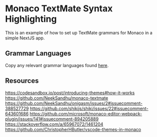 # Monaco TextMate Syntax Highlighting

This is an example of how to set up TextMate grammars for Monaco in a simple NextJS app.

## Grammar Languages

Copy any relevant grammar languages found [here](https://github.com/microsoft/vscode-textmate/blob/main/test-cases/themes/syntaxes).

## Resources

https://codesandbox.io/post/introducing-themes#how-it-works
https://github.com/NeekSandhu/monaco-textmate
https://github.com/NeekSandhu/onigasm/issues/2#issuecomment-388527729
https://github.com/shikijs/shiki/issues/22#issuecomment-643601686
https://github.com/microsoft/monaco-editor-webpack-plugin/issues/141#issuecomment-894205889
https://stackoverflow.com/a/65967072/1461204
https://github.com/ChristopherHButler/vscode-themes-in-monaco
